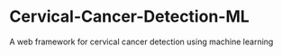 # Cervical-Cancer-Detection-ML
A web framework for cervical cancer detection using machine learning
